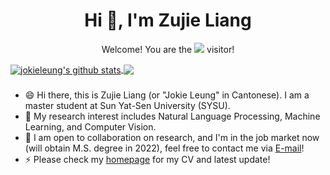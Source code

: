<h1 align="center">Hi 👋, I'm Zujie Liang</h1>

<p align="center"> 
  Welcome! You are the <img src="https://profile-counter.glitch.me/jokieleung/count.svg" /> visitor!
</p>

<a href="https://github.com/jokieleung">
  <img align="center" src="https://github-readme-stats-teal.vercel.app/api?username=jokieleung&show_icons=truet&include_all_commits=True&hide=contribs" alt="jokieleung's github stats" />
</a>

<a href="https://github.com/jokieleung">
  <!-- Change the `github-readme-stats.anuraghazra1.vercel.app` to `github-readme-stats.vercel.app`  -->
  <img align="center" src="https://github-readme-stats-teal.vercel.app/api/top-langs/?username=jokieleung&layout=compact" />
</a>

###

- 😄 Hi there, this is Zujie Liang (or "Jokie Leung" in Cantonese). I am a master student at Sun Yat-Sen University (SYSU).
- 🔭 My research interest includes Natural Language Processing, Machine Learning, and Computer Vision.
- 👯 I am open to collaboration on research, and I'm in the job market now (will obtain M.S. degree in 2022), feel free to contact me via [E-mail](mailto:jokieleung@outlook.com)!
- ⚡ Please check my [homepage](https://jokieleung.github.io) for my CV and latest update!
